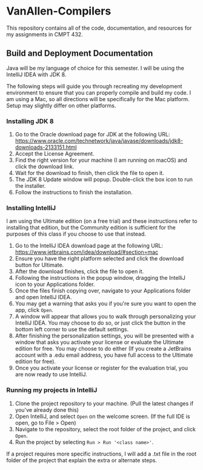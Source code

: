 # VanAllen-Compilers

This repository contains all of the code, documentation, and resources for my assignments in CMPT 432.

## Build and Deployment Documentation

Java will be my language of choice for this semester. I will be using the IntelliJ IDEA with JDK 8.

The following steps will guide you through recreating my development environment to ensure that you can properly compile and build my code. I am using a Mac, so all directions will be specifically for the Mac platform. Setup may slightly differ on other platforms.

### Installing JDK 8

1. Go to the Oracle download page for JDK at the following URL: https://www.oracle.com/technetwork/java/javase/downloads/jdk8-downloads-2133151.html
2. Accept the License Agreement.
3. Find the right version for your machine (I am running on macOS) and click the download link.
4. Wait for the download to finish, then click the file to open it.
5. The JDK 8 Update window will popup. Double-click the box icon to run the installer.
6. Follow the instructions to finish the installation.

### Installing IntelliJ

I am using the Ultimate edition (on a free trial) and these instructions refer to installing that edition, but the Community edition is sufficient for the purposes of this class if you choose to use that instead.

1. Go to the IntelliJ IDEA download page at the following URL: https://www.jetbrains.com/idea/download/#section=mac
2. Ensure you have the right platform selected and click the download button for Ultimate.
3. After the download finishes, click the file to open it.
4. Following the instructions in the popup window, dragging the IntelliJ icon to your Applications folder.
5. Once the files finish copying over, navigate to your Applications folder and open IntelliJ IDEA.
6. You may get a warning that asks you if you're sure you want to open the app, click `Open`.
7. A window will appear that allows you to walk through personalizing your IntelliJ IDEA. You may choose to do so, or just click the button in the bottom left corner to use the default settings.
8. After finishing the personalization settings, you will be presented with a window that asks you activate your license or evaluate the Ultimate edition for free. You may choose to do either (If you create a JetBrains account with a .edu email address, you have full access to the Ultimate edition for free).
9. Once you activate your license or register for the evaluation trial, you are now ready to use IntelliJ.

### Running my projects in IntelliJ

1. Clone the project repository to your machine. (Pull the latest changes if you've already done this)
2. Open IntelliJ, and select `Open` on the welcome screen. (If the full IDE is open, go to File > Open)
3. Navigate to the repository, select the root folder of the project, and click `Open`.
4. Run the project by selecting `Run > Run '<class name>'`.
  
If a project requires more specific instructions, I will add a .txt file in the root folder of the project that explain the extra or alternate steps.
